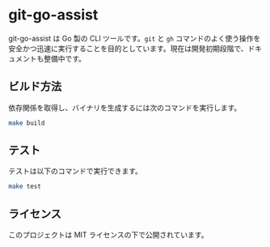 # git-go-assist

git-go-assist は Go 製の CLI ツールです。`git` と `gh` コマンドのよく使う操作を安全かつ迅速に実行することを目的としています。現在は開発初期段階で、ドキュメントも整備中です。

## ビルド方法

依存関係を取得し、バイナリを生成するには次のコマンドを実行します。

```bash
make build
```

## テスト

テストは以下のコマンドで実行できます。

```bash
make test
```

## ライセンス

このプロジェクトは MIT ライセンスの下で公開されています。
